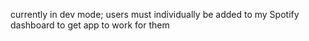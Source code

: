 currently in dev mode; users must individually be added to my Spotify dashboard to get app to work for them
